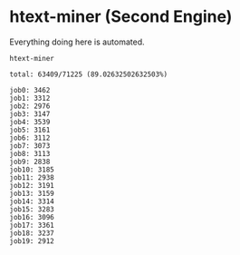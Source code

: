 # htext-miner (Second Engine)

Everything doing here is automated.

```
htext-miner

total: 63409/71225 (89.02632502632503%)

job0: 3462
job1: 3312
job2: 2976
job3: 3147
job4: 3539
job5: 3161
job6: 3112
job7: 3073
job8: 3113
job9: 2838
job10: 3185
job11: 2938
job12: 3191
job13: 3159
job14: 3314
job15: 3283
job16: 3096
job17: 3361
job18: 3237
job19: 2912
```